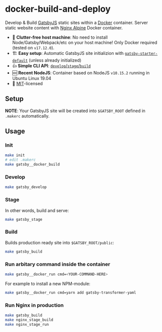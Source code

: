 # docker-build-and-deploy
Develop &amp; Build [GatsbyJS](https://www.gatsbyjs.org/) static sites within a [Docker](https://www.docker.com/) container. Server static website content with [Nginx Alpine](https://hub.docker.com/_/nginx) Docker container.

- 🚮  **Clutter-free host machine**: No need to install Node/Gatsby/Webpack/etc on your host machine! Only Docker required (tested on `v17.12.0`).
- 🏗  **Easy setup**: Automatic GatsbyJS site initializion with [`gatsby-starter-default`](http://gatsbyjs.github.io/gatsby-starter-default/) (unless already initialized)
- 👍  **Simple CLI API**: [`develop`/`stage`/`build`](#usage)
- 🆕  **Recent NodeJS**: Container based on NodeJS `v10.15.2` running in Ubuntu Linux 19.04
- 📃  [MIT](https://github.com/IgorMazur/gatsby-docker/blob/master/LICENSE)-licensed


## Setup

**NOTE**: Your GatsbyJS site will be created into `$GATSBY_ROOT` defined in `.makerc` automatically.


## Usage

### Init

```sh
make init
# edit .makerc
make gatsby__docker_build
```

### Develop
```sh
make gatsby_develop
```

### Stage

In other words, build and serve:
```sh
make gatsby_stage
```

### Build

Builds production ready site into `$GATSBY_ROOT/public`:
```sh
make gatsby_build
```

### Run arbitary command inside the container
```sh
make gatsby__docker_run cmd=<YOUR-COMMAND-HERE>
```

For example to install a new NPM-module:
```sh
make gatsby__docker_run cmd=yarn add gatsby-transformer-yaml
```

### Run Nginx in production

```sh
make gatsby_build
make nginx_stage_build
make nginx_stage_run
```
